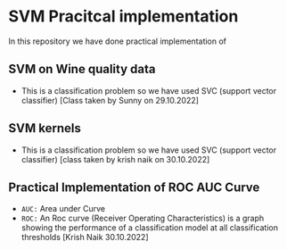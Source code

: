 # SVM Pracitcal implementation 
In this repository we have done practical implementation of 
## SVM on Wine quality data 
- This is a classification problem so we have used SVC (support vector classifier)
[Class taken by Sunny on 29.10.2022]
 
 
## SVM kernels 
- This is a classification problem so we have used SVC (support vector classifier)
[class taken by krish naik on 30.10.2022]


## Practical Implementation of ROC AUC Curve 
- `AUC:` Area under Curve
- `ROC:` An Roc curve (Receiver Operating Characteristics) is a graph showing the performance of a classification model at all classification thresholds 
[Krish Naik 30.10.2022]
